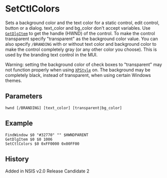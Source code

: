 # SetCtlColors

Sets a background color and the text color for a static control, edit control, button or a dialog. text\_color and bg\_color don't accept variables. Use [`GetDlgItem`][1] to get the handle (HWND) of the control. To make the control transparent specify "transparent" as the background color value. You can also specify `/BRANDING` with or without text color and background color to make the control completely gray (or any other color you choose). This is used by the branding text control in the MUI.

Warning: setting the background color of check boxes to "transparent" may not function properly when using [`XPStyle`][2] on. The background may be completely black, instead of transparent, when using certain Windows themes.

## Parameters

    hwnd [/BRANDING] [text_color] [transparent|bg_color]

## Example

	FindWindow $0 "#32770" "" $HWNDPARENT
	GetDlgItem $0 $0 1006
	SetCtlColors $0 0xFF0000 0x00FF00

## History

Added in NSIS v2.0 Release Candidate 2

[1]: GetDlgItem.md
[2]: XPStyle.md
